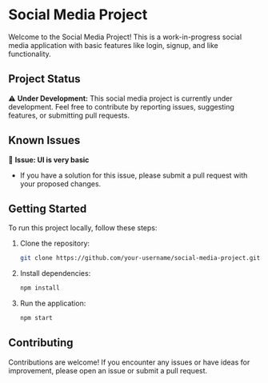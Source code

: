 # Social Media Project

Welcome to the Social Media Project! This is a work-in-progress social media application with basic features like login, signup, and like functionality.


## Project Status

⚠️ **Under Development:**
This social media project is currently under development. Feel free to contribute by reporting issues, suggesting features, or submitting pull requests.

## Known Issues

🚧 **Issue: UI is very basic**
   - If you have a solution for this issue, please submit a pull request with your proposed changes.

## Getting Started

To run this project locally, follow these steps:

1. Clone the repository:

   ```bash
   git clone https://github.com/your-username/social-media-project.git

2. Install dependencies:

   ```bash
   npm install

3. Run the application:

   ```bash
   npm start


## Contributing
Contributions are welcome! If you encounter any issues or have ideas for improvement, please open an issue or submit a pull request.
